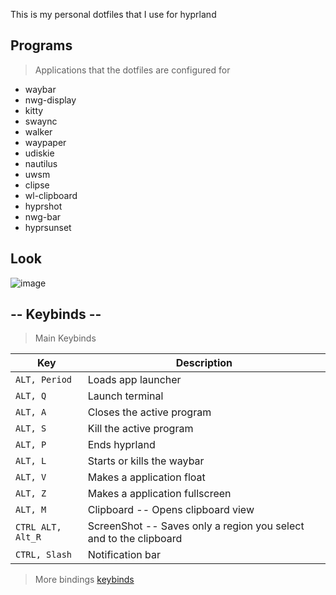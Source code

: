
This is my personal dotfiles that I use for hyprland 

## Programs 
> Applications that the dotfiles are configured for

- waybar
- nwg-display
- kitty
- swaync
- walker
- waypaper
- udiskie
- nautilus
- uwsm
- clipse
- wl-clipboard
- hyprshot
- nwg-bar
- hyprsunset


## Look
![image](https://github.com/user-attachments/assets/f61433b5-8d7d-4fb6-b6f1-eaefd5ba654b)


## -- Keybinds --

> Main Keybinds 

| Key                                                                     | Description                                                              |
| ----------------------------------------------------------------------- | ------------------------------------------------------------------------ |
| `ALT, Period`                                                           | Loads app launcher                                                       |
| `ALT, Q`                                                                | Launch terminal                                                          |
| `ALT, A`                                                                | Closes the active program                                                |
| `ALT, S`                                                                | Kill the active program                                                  |
| `ALT, P`                                                                | Ends hyprland                                                            |
| `ALT, L`                                                                | Starts or kills the waybar                                               |
| `ALT, V`                                                                | Makes a application float                                                |
| `ALT, Z`                                                                | Makes a application fullscreen                                           |
| `ALT, M`                                                                | Clipboard -- Opens clipboard view                                        |
| `CTRL ALT, Alt_R`                                                       | ScreenShot -- Saves only a region you select and to the clipboard        |
| `CTRL, Slash`                                                           | Notification bar                                                         |

> More bindings 
> [keybinds](https://github.com/Gard6n/Hyprland_Dot_Files/wiki/Keybinds)

